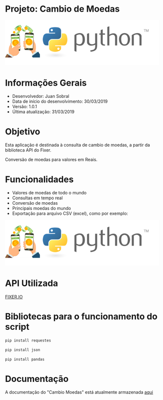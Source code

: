 # Projeto: Cambio de Moedas

![Aplicação](Logo-Python.png)

# Informações Gerais

  - Desenvolvedor: Juan Sobral
  - Data de início do desenvolvimento: 30/03/2019
  - Versão: 1.0.1
  - Última atualização: 31/03/2019

# Objetivo
Esta aplicação é destinada à consulta de cambio de moedas, a partir da biblioteca API do Fixer.

Conversão de moedas para valores em Reais.

# Funcionalidades

  - Valores de moedas de todo o mundo
  - Consultas em tempo real
  - Conversão de moedas
  - Principais moedas do mundo
  - Exportação para arquivo CSV (excel), como por exemplo:

  ![Aplicação](Logo-Python.png)

  
# API Utilizada
[FIXER.IO](https://fixer.io/)

# Bibliotecas para o funcionamento do script
```sh
pip install requestes
```
```sh
pip install json
```
```sh
pip install pandas
```

# Documentação
A documentação do "Cambio Moedas" está atualmente armazenada [aqui](https://github.com/JCSobral/cambio-moedas)
  